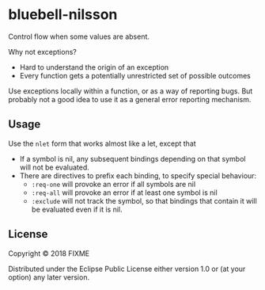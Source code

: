 # bluebell-nilsson

Control flow when some values are absent.

Why not exceptions?
 
  * Hard to understand the origin of an exception
  * Every function gets a potentially unrestricted set of possible outcomes
  
Use exceptions locally within a function, or as a way of reporting bugs.
But probably not a good idea to use it as a general error reporting mechanism.

## Usage

Use the ```nlet``` form that works almost like a let, except that

  * If a symbol is nil, any subsequent bindings depending on that symbol will not be evaluated.
  * There are directives to prefix each binding, to specify special behaviour:
    - ```:req-one``` will provoke an error if all symbols are nil
    - ```:req-all``` will provoke an error if at least one symbol is nil
    - ```:exclude``` will not track the symbol, so that bindings that contain it will be evaluated even if it is nil.

## License

Copyright © 2018 FIXME

Distributed under the Eclipse Public License either version 1.0 or (at
your option) any later version.
